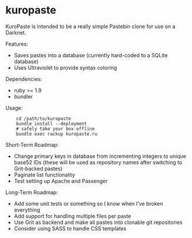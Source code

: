 kuropaste
=========

KuroPaste is intended to be a really simple Pastebin clone for use on a
Darknet.

Features:
* Saves pastes into a database (currently hard-coded to a SQLite database)
* Uses Ultraviolet to provide syntax coloring

Dependencies:
* ruby >= 1.9
* bundler

Usage:
```
    cd /path/to/kuropaste
    bundle install --deployment
    # safely take your box offline
    bundle exec rackup kuropaste.ru
```

Short-Term Roadmap:
* Change primary keys in database from incrementing integers to unique base52
  IDs (these will be used as repository names after switching to Grit-backed
  pastes)
* Paginate list functionality
* Test setting up Apache and Passenger

Long-Term Roadmap:
* Add some unit tests or something so I know when I've broken everything
* Add support for handling multiple files per paste
* Use Grit as backend and make all pastes into clonable git repositories
* Consider using SASS to handle CSS templates

